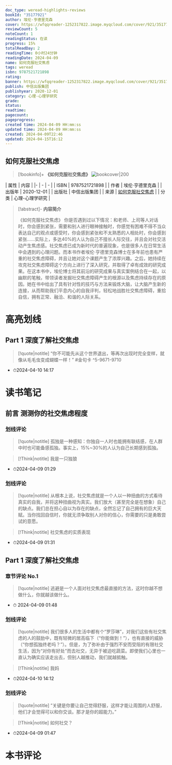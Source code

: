 ```yaml
---
doc_type: weread-highlights-reviews
bookId: "35177921"
author: 埃伦·亨德里克森
cover: https://wfqqreader-1252317822.image.myqcloud.com/cover/921/35177921/t7_35177921.jpg
reviewCount: 5
noteCount: 1
readingStatus: 在读
progress: 15%
totalReadDay: 2
readingTime: 0小时24分钟
readingDate: 2024-04-09
name: 如何克服社交焦虑
tags: weread
isbn: 9787521721898
rating: 
banner: https://wfqqreader-1252317822.image.myqcloud.com/cover/921/35177921/t7_35177921.jpg
publish: 中信出版集团
publishyear: 2020-12-01
category: 心理-心理学研究
grade: 
status: 
readtime: 
pagecount: 
pageprogress: 
created time: 2024-04-09 HH:mm:ss
updated time: 2024-04-09 HH:mm:ss
created: 2024-04-09T22:46
updated: 2024-04-15T16:12
---
```


## 如何克服社交焦虑

> [!bookinfo]+ **《如何克服社交焦虑》**
> ![bookcover|200](https://wfqqreader-1252317822.image.myqcloud.com/cover/921/35177921/t7_35177921.jpg)
>
| 属性   | 内容                                       |
|- | - | - |
| ISBN   | 9787521721898  |
| 作者   | 埃伦·亨德里克森                         |
| 出版年 | 2020-12-01   | 
| 出版社 | 中信出版集团                       |
| 来源   | [如何克服社交焦虑](https://weread.qq.com/web/) |
| 分类   | 心理-心理学研究                        |

> [!abstract]- **内容简介**
> 
> 《如何克服社交焦虑》
> 你是否遇到过以下情况：和老师、上司等人对话时，你会感到紧张，需要和别人进行眼神接触时，你感觉有困难不得不当众表达自己的观点或感受时，你会感到紧张和不太熟悉的人相处时，你会感到紧张……实际上，多达40%的人认为自己不擅长人际交往，并且会对社交活动产生焦虑感。社交焦虑已成为新时代的普遍现象，也是很多人在日常生活中会遇到的心理问题。而本书作者埃伦·亨德里克森博士在多年前也患有严重的社交焦虑障碍，并且让她对这个课题产生了浓厚兴趣。之后，她持续在攻克社交焦虑障碍这个方向上进行了深入研究，并取得了卓有成效的研究成果。在这本书中，埃伦博士将其前沿的研究成果与真实案例结合在一起，以幽默的笔触，带领读者发掘社交焦虑障碍产生的根源以及焦虑持续存在的原因。她在书中给出了具有针对性的技巧与方法来锻炼大脑，让大脑产生新的连接，从而帮助我们平息内心的自我评判，轻松地战胜社交焦虑障碍，重拾自信，拥有正常、融洽、和谐的人际关系。

# 高亮划线

## Part 1 深度了解社交焦虑


> [!quote|notitle] 
> “你不可能先从这个世界退出，等再次出现时完全变样，就像从毛毛虫变成蝴蝶一样！” #金句卡 ^5-9671-9710

- ⏱2024-04-10 14:17 


# 读书笔记

## 前言 测测你的社交焦虑程度

### 划线评论
> [!quote|notitle] 
> 孤独是一种感知：你独自一人时也能拥有联结感，在人群中时也可能备感孤独。事实上，15%~30%的人认为自己长期感到孤独。

> [!Think|notitle]
> 我是一只独狼
- ⏱2024-04-09 01:29

### 划线评论
> [!quote|notitle] 
> 从根本上说，社交焦虑就是一个人以一种扭曲的方式看待真实的自我，并将这种扭曲视为真实。我们放大（甚至完全是在想象）自己的缺点。我们总在担心自以为存在的缺点，全然忘记了自己拥有的巨大天赋。当你找回自信时，你就无须争取别人对你的信心，你需要的只是勇敢尝试的意愿。

> [!Think|notitle]
> 社交焦虑的实质表现
- ⏱2024-04-09 01:31
   
## Part 1 深度了解社交焦虑

### 章节评论 No.1
> [!quote|notitle] 
> 逃避是一个人面对社交焦虑最直接的方法，这时你越不想做什么，你就越该做什么。
- ⏱ 2024-04-09 01:48 
### 划线评论
> [!quote|notitle] 
> 我们很多人的生活中都有个“罗莎琳”，对我们这些有社交焦虑的人的鼓励中，既有轻微的居高临下（“你能做到！”），也有直接的威胁（“你想孤独终老吗？”）。但是，为了弥补由于强烈不安而受阻的有限社交生活，因为“对你有好处”而去社交，无异于被迫吃蔬菜。即使我们心里也一直认为确实应该走出去，但别人越推动，我们就越抵触。

> [!Think|notitle]
> 我妈
- ⏱2024-04-10 14:12

### 划线评论
> [!quote|notitle] 
> “关键是你要让自己觉得舒服，这样才能让周围的人舒服，他们才会觉得可以和你交谈。那才是你的超能力。”

> [!Think|notitle]
> 如何社交？
- ⏱2024-04-09 01:47
   
# 本书评论

